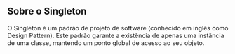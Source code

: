 ## Sobre o Singleton

O Singleton é um padrão de projeto de software (conhecido em inglês como Design Pattern). Este padrão garante a existência de apenas uma instância de uma classe, mantendo um ponto global de acesso ao seu objeto.
